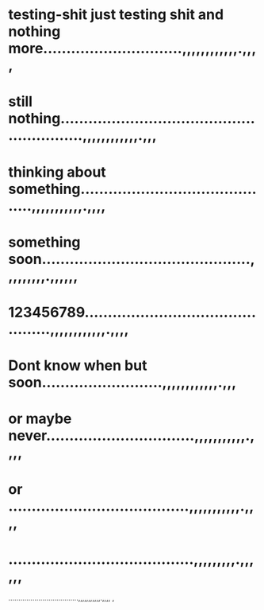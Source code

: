 # testing-shit just testing shit and  nothing more..............................,,,,,,,,,,,,.,,,,
# still nothing..........................................................,,,,,,,,,,,,.,,,
# thinking about something...........................................,,,,,,,,,,,.,,,,
# something soon.............................................,,,,,,,,,.,,,,,,
# 123456789..............................................,,,,,,,,,,,,.,,,,
# Dont know when but soon..........................,,,,,,,,,,,,.,,,
# or maybe never................................,,,,,,,,,,,.,,,,
# or .......................................,,,,,,,,,,,.,,,,
# ........................................,,,,,,,,,.,,,,,,
...................................,,,,,,,,,,,.,,,,
,
